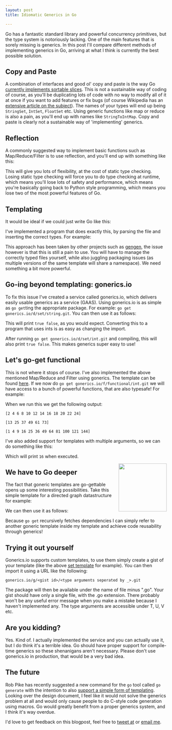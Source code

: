 ```yaml
---
layout: post
title: Idiomatic Generics in Go

---
```


Go has a fantastic standard library and powerful concurrency primitives, but the type system is notoriously lacking. One of the main features that is sorely missing is generics. In this post I'll compare different methods of implementing generics in Go, arriving at what I think is currently the best possible solution.


## Copy and Paste

A combination of interfaces and good ol' copy and paste is the way Go [currently implements sortable slices](http://golang.org/src/pkg/sort/sort.go?s=5371:5390#L223). This is not a sustainable way of coding of course, as you'll be duplicating lots of code with no way to modify all of it at once if you want to add features or fix bugs (of course Wikipedia has an [extensive article on the subject](https://en.wikipedia.org/wiki/Copy_and_paste_programming)). The names of your types will end up being `StringSet`, `IntSet`, `FloatSet` etc. Using generic functions like map or reduce is also a pain, as you'll end up with names like `StringToIntMap`. Copy and paste is clearly not a sustainable way of 'implementing' generics.

## Reflection

A commonly suggested way to implement basic functions such as Map/Reduce/Filter is to use reflection, and you'll end up with something like this:

<script src="https://gist.github.com/bouk/fbf273835d996c9f072e.js"></script>

This will give you lots of flexibility, at the cost of static type checking. Losing static type checking will force you to do type checking at runtime, which means you'll lose lots of safety and performance, which means you're basically going back to Python style programming, which means you lose two of the most powerful features of Go.

## Templating

It would be ideal if we could just write Go like this:

<script src="https://gist.github.com/bouk/c66f38b49aafa2aa02ba.js"></script>

I've implemented a program that does exactly this, by parsing the file and inserting the correct types. For example:

<script src="https://gist.github.com/bouk/4682082a23df8305c73c.js"></script>

This approach has been taken by other projects such as [gengen](https://github.com/joeshaw/gengen), the issue however is that this is still a pain to use. You will have to manage the correctly typed files yourself, while also juggling packaging issues (as multiple versions of the same template will share a namespace). We need something a bit more powerful.

## Go-ing beyond templating: gonerics.io

To fix this issue I've created a service called gonerics.io, which delivers easily usable generics as a service (GAAS). Using gonerics.io is as simple as `go get`ting the appropriate package. For example: `go get gonerics.io/d/set/string.git`. You can then use it as follows:

<script src="https://gist.github.com/bouk/e5e8010f552717e1bcc9.js"></script>

This will print `true false`, as you would expect. Converting this to a program that uses ints is as easy as changing the import.

<script src="https://gist.github.com/bouk/b4e0ac1dc3bd39b2210d.js"></script>

After running `go get gonerics.io/d/set/int.git` and compiling, this will also print `true false`. This makes generics super easy to use!

## Let's go-get functional

This is not where it stops of course. I've also implemented the above mentioned Map/Reduce and Filter using gonerics. The template can be found [here](https://gist.github.com/bouk/9850cdb187cbbd192463). If we now do `go get gonerics.io/f/functional/int.git` we will have access to a bunch of powerful functions, that are also typesafe! For example:

<script src="https://gist.github.com/bouk/fdd2b8adfd6e307c8850.js"></script>

When we run this we get the following output:

`[2 4 6 8 10 12 14 16 18 20 22 24]`

`[13 25 37 49 61 73]`

`[1 4 9 16 25 36 49 64 81 100 121 144]`

I've also added support for templates with multiple arguments, so we can do something like this:

<script src="https://gist.github.com/bouk/8bc549237b337c0761d8.js"></script>

Which will print `16` when executed.

<img src="http://i.imgur.com/fWBwbPP.png" style="float:right; height:150px;"/>

## We have to Go deeper

The fact that goneric templates are go-gettable opens up some interesting possibilities. Take this simple template for a directed graph datastructure for example:

<script src="https://gist.github.com/bouk/de34a0036f39cf5647bb.js"></script>

We can then use it as follows:

<script src="https://gist.github.com/bouk/9a64df0ce733ee8c4590.js"></script>

Because `go get` recursively fetches dependencies I can simply refer to another goneric template inside my template and achieve code reusability through generics!

## Trying it out yourself

Gonerics.io supports custom templates, to use them simply create a gist of your template (like the above [set template](https://gist.github.com/bouk/c66f38b49aafa2aa02ba) for example). You can then import it using a URL like the following:

`gonerics.io/g/<gist id>/<type arguments seperated by _>.git`

The package will then be available under the name of file minus ".go". Your gist should have only a single file, with the .go extension. There probably won't be any useful error message when you make a mistake because I haven't implemented any. The type arguments are accessible under T, U, V etc.

## Are you kidding?

Yes. Kind of. I actually implemented the service and you can actually use it, but I do think it's a terrible idea. Go should have proper support for compile-time generics so these shenanigans aren't necessary. Please don't use gonerics.io in production, that would be a very bad idea.

## The future

Rob Pike has recently suggested a new command for the `go` tool called `go generate` with the intention to also [support a simple form of templating](https://docs.google.com/document/d/1V03LUfjSADDooDMhe-_K59EgpTEm3V8uvQRuNMAEnjg/edit#heading=h.i81x19ol3oyz). Looking over the design document, I feel like it would not solve the generics problem at all and would only cause people to do C-style code generation using macros. Go would greatly benefit from a proper generics system, and I think it's way overdue.

I'd love to get feedback on this blogpost, feel free to [tweet at](https://twitter.com/BvdBijl) or [email me](mailto:boukevanderbijl@gmail.com).